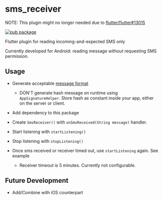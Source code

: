 # sms_receiver

NOTE: This plugin might no longer needed due to [flutter/flutter#13015](https://github.com/flutter/flutter/issues/13015#issuecomment-624921951)

[![pub package](https://img.shields.io/badge/pub-0.4.2-blue.svg)](https://pub.dev/packages/sms_receiver)

Flutter plugin for reading incoming-and-expected SMS only

Currently developed for Android: reading message without requesting SMS permission.

## Usage

- Generate acceptable [message format](https://developers.google.com/identity/sms-retriever/verify)

  - DON'T generate hash message on runtime using `AppSignatureHelper`. Store hash as constant inside your app, either on the server or client.

- Add dependency to this package

- Create `SmsReceiver()` with `onSmsReceived(String message)` handler.

- Start listening with `startListening()`

- Stop listening with `stopListening()`

- Once sms received or receiver timed out, use `startListening` again. See example
  - Receiver timeout is 5 minutes. Currently not configurable.

## Future Development

- Add/Combine with iOS counterpart

